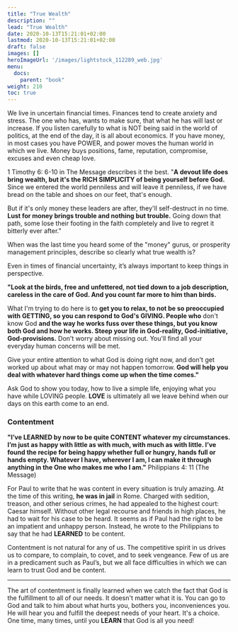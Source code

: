 ```yaml
---
title: "True Wealth"
description: ""
lead: "True Wealth"
date: 2020-10-13T15:21:01+02:00
lastmod: 2020-10-13T15:21:01+02:00
draft: false
images: []
heroImageUrl: '/images/lightstock_112289_web.jpg'
menu:
  docs:
    parent: "book"
weight: 210
toc: true
---
```


We live in uncertain financial times. Finances tend to create anxiety and stress. The one who has, wants to make sure, that what he has will last or increase. If you listen carefully to what is NOT being said in the world of politics, at the end of the day, it is all about economics. If you have money, in most cases you have POWER, and power moves the human world in which we live. Money buys positions, fame, reputation, compromise, excuses and even cheap love.

1 Timothy 6: 6-10 in The Message describes it the best. "**A devout life does bring wealth, but it's the RICH SIMPLICITY of being yourself before God.** Since we entered the world penniless and will leave it penniless, if we have bread on the table and shoes on our feet, that's enough.

But if it's only money these leaders are after, they'll self-destruct in no time. **Lust for money brings trouble and nothing but trouble.** Going down that path, some lose their footing in the faith completely and live to regret it bitterly ever after."

When was the last time you heard some of the "money" gurus, or prosperity management principles, describe so clearly what true wealth is?

Even in times of financial uncertainty, it’s always important to keep things in perspective.

**"Look at the birds, free and unfettered, not tied down to a job description, careless in the care of God. And you count far more to him than birds.**

What I'm trying to do here is to **get you to relax, to not be so preoccupied with GETTING, so you can respond to God's GIVING. People who** don't know God **and the way he works fuss over these things, but you know both God and how he works. Steep your life in God-reality, God-initiative, God-provisions.** Don't worry about missing out. You'll find all your everyday human concerns will be met.

Give your entire attention to what God is doing right now, and don't get worked up about what may or may not happen tomorrow. **God will help you deal with whatever hard things come up when the time comes."**

Ask God to show you today, how to live a simple life, enjoying what you have while LOVING people. **LOVE** is ultimately all we leave behind when our days on this earth come to an end.

### Contentment

**"I’ve LEARNED by now to be quite CONTENT whatever my circumstances. I’m just as happy with little as with much, with much as with little. I’ve found the recipe for being happy whether full or hungry, hands full or hands empty. Whatever I have, wherever I am, I can make it through anything in the One who makes me who I am."** Philippians 4: 11 (The Message)

For Paul to write that he was content in every situation is truly amazing. At the time of this writing, **he was in jail** in Rome. Charged with sedition, treason, and other serious crimes, he had appealed to the highest court: Caesar himself. Without other legal recourse and friends in high places, he had to wait for his case to be heard. It seems as if Paul had the right to be an impatient and unhappy person. Instead, he wrote to the Philippians to say that he had **LEARNED** to be content.

Contentment is not natural for any of us. The competitive spirit in us drives us to compare, to complain, to covet, and to seek vengeance. Few of us are in a predicament such as Paul’s, but we all face difficulties in which we can learn to trust God and be content.

----

The art of contentment is finally learned when we catch the fact that God is the fulfillment to all of our needs. It doesn't matter what it is. You can go to God and talk to him about what hurts you, bothers you, inconveniences you. He will hear you and fulfill the deepest needs of your heart. It's a choice. One time, many times, until you **LEARN** that God is all you need!

